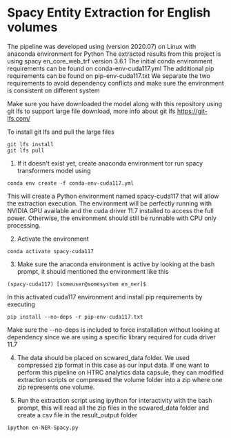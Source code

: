 # Spacy Entity Extraction for English volumes

The pipeline was developed using (version 2020.07) on Linux with anaconda environment for Python
The extracted results from this project is using spacy en_core_web_trf version 3.6.1
The initial conda environment requirements can be found on conda-env-cuda117.yml
The additional pip requirements can be found on pip-env-cuda117.txt
We separate the two requirements to avoid dependency conflicts and make sure the environment is consistent on different system

Make sure you have downloaded the model along with this repository using git lfs to support large file download, more info about git lfs https://git-lfs.com/

To install git lfs and pull the large files
```
git lfs install
git lfs pull
```

1. If it doesn't exist yet, create anaconda environment tor run spacy transformers model using
```
conda env create -f conda-env-cuda117.yml
```
This will create a Python environment named spacy-cuda117 that will allow the extraction execution.
The environment will be perfectly running with NVIDIA GPU available and the cuda driver 11.7 installed to access the full power.
Otherwise, the environment should still be runnable with CPU only processing.

2. Activate  the environment
```
conda activate spacy-cuda117
```

3. Make sure the anaconda environment is active by looking at the bash prompt, it should mentioned the environment like this
```
(spacy-cuda117) [someuser@somesystem en_ner]$
```
In this activated cuda117 environment and install pip requirements by executing
```
pip install --no-deps -r pip-env-cuda117.txt
```
Make sure the --no-deps is included to force installation without looking at dependency since we are using a specific library required for cuda driver 11.7

4. The data should be placed on scwared_data folder. We used compressed zip format in this case as our input data. If one want to perform this pipeline on HTRC analytics data capsule, they can modified extraction scripts or compressed the volume folder into a zip where one zip represents one volume.

5. Run the extraction script using ipython for interactivity with the bash prompt, this will read all the zip files in the scwared_data folder and create a csv file in the result_output folder
```
ipython en-NER-Spacy.py
```
